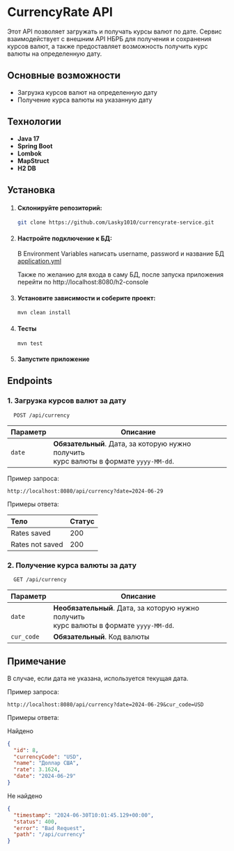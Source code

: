 # CurrencyRate API

Этот API позволяет загружать и получать курсы валют по дате. Сервис взаимодействует с внешним API НБРБ для получения и
сохранения курсов валют, а также предоставляет возможность получить курс валюты на определенную дату.

## Основные возможности

- Загрузка курсов валют на определенную дату
- Получение курса валюты на указанную дату

## Технологии

- **Java 17**
- **Spring Boot**
- **Lombok**
- **MapStruct**
- **H2 DB**

## Установка

1. #### Склонируйте репозиторий:
   ```sh
   git clone https://github.com/Lasky1010/currencyrate-service.git
2. #### Настройте подключение к БД:
   В Environment Variables написать username, password и название БД
   [application.yml](src/main/resources/application.yml)
   
   Также по желанию для входа в саму БД, после запуска приложения перейти по http://localhost:8080/h2-console
3. #### Установите зависимости и соберите проект:
    ```sh
   mvn clean install 
4. #### Тесты
   ```sh
   mvn test
5. #### Запустите приложение

## Endpoints

### 1. Загрузка курсов валют за дату

```http
  POST /api/currency
```

| Параметр | Описание                                                                                   |
|:---------|--------------------------------------------------------------------------------------------|
| `date`   | **Обязательный**. Дата, за которую нужно получить<br/> курс валюты в формате `yyyy-MM-dd`. |

Пример запроса:

```
http://localhost:8080/api/currency?date=2024-06-29
```

Примеры ответа:

| Тело            | Статус |
|:----------------|--------|
| Rates saved     | 200    |
| Rates not saved | 200    |

### 2. Получение курса валюты за дату

```http
  GET /api/currency
```

| Параметр   | Описание                                                                                     |
|:-----------|----------------------------------------------------------------------------------------------|
| `date`     | **Необязательный**. Дата, за которую нужно получить<br/> курс валюты в формате `yyyy-MM-dd`. |
| `cur_code` | **Обязательный**. Код валюты                                                                 |

## Примечание

В случае, если дата не указана, используется текущая дата.

Пример запроса:

```
http://localhost:8080/api/currency?date=2024-06-29&cur_code=USD
```

Примеры ответа:

Найдено

```json
{
  "id": 8,
  "currencyCode": "USD",
  "name": "Доллар США",
  "rate": 3.1624,
  "date": "2024-06-29"
}
```

Не найдено

```json
{
  "timestamp": "2024-06-30T10:01:45.129+00:00",
  "status": 400,
  "error": "Bad Request",
  "path": "/api/currency"
}
```

